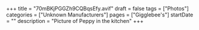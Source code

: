+++
title = "70mBKjPGGZh9CQBqsEfy.avif"
draft = false
tags = ["Photos"]
categories = ["Unknown Manufacturers"]
pages = ["Gigglebee's"]
startDate = ""
description = "Picture of Peppy in the kitchen"
+++
